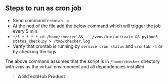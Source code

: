 ## Steps to run as cron job

- Send command `crontab -e`
- At the ned of the file add the below command which will trigger the job every 5 min.
- `*/5 * * * * cd /home/checker && . ./venv/bin/activate && python3 status_check.py > /tmp/checker.log`
- Verify that crontab is running by `service cron status` and `crontab -l` or by checking the logs.

The above command assumes that the script is in `/home/checker` directory with `venv` as the virtual environment and all dependencies installed.

> **A SkTechHub Product**
